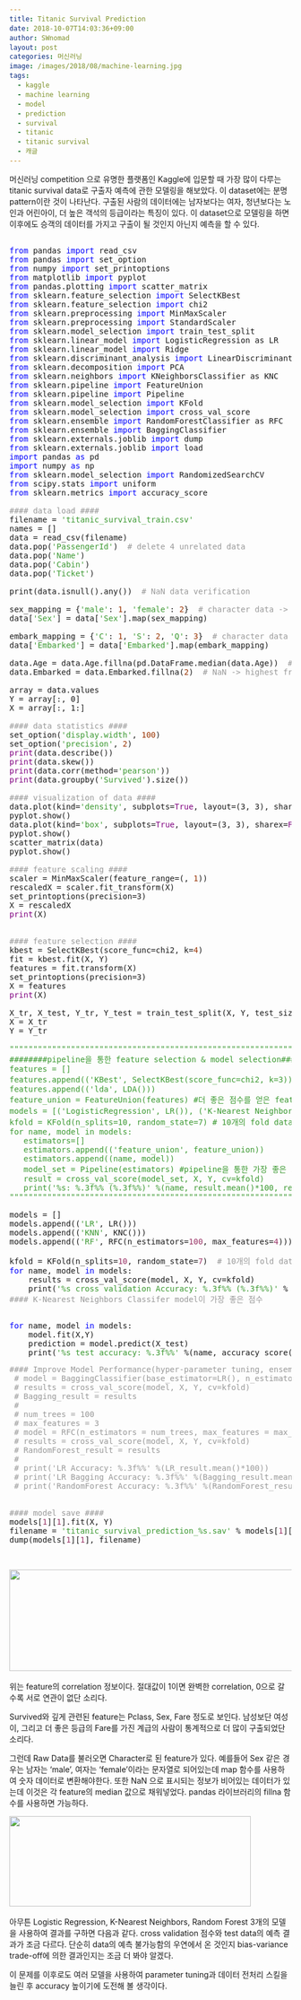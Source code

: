 ```yaml
---
title: Titanic Survival Prediction
date: 2018-10-07T14:03:36+09:00
author: SWnomad
layout: post
categories: 머신러닝
image: /images/2018/08/machine-learning.jpg
tags:
  - kaggle
  - machine learning
  - model
  - prediction
  - survival
  - titanic
  - titanic survival
  - 캐글
---
```

머신러닝 competition 으로 유명한 플랫폼인 Kaggle에 입문할 때 가장 많이 다루는 titanic survival data로 구출자 예측에 관한 모델링을 해보았다. 이 dataset에는 분명 pattern이란 것이 나타난다. 구출된 사람의 데이터에는 남자보다는 여자, 청년보다는 노인과 어린아이, 더 높은 객석의 등급이라는 특징이 있다. 이 dataset으로 모델링을 하면 이후에도 승객의 데이터를 가지고 구출이 될 것인지 아닌지 예측을 할 수 있다.

<pre><span style="color: #0000ff;">
from</span> pandas <span style="color: #0000ff;">import</span> read_csv
<span style="color: #0000ff;">from</span> pandas <span style="color: #0000ff;">import</span> set_option
<span style="color: #0000ff;">from</span> numpy <span style="color: #0000ff;">import</span> set_printoptions
<span style="color: #0000ff;">from</span> matplotlib <span style="color: #0000ff;">import</span> pyplot
<span style="color: #0000ff;">from</span> pandas.plotting <span style="color: #0000ff;">import</span> scatter_matrix
<span style="color: #0000ff;">from</span> sklearn.feature_selection <span style="color: #0000ff;">import</span> SelectKBest
<span style="color: #0000ff;">from</span> sklearn.feature_selection <span style="color: #0000ff;">import</span> chi2
<span style="color: #0000ff;">from</span> sklearn.preprocessing <span style="color: #0000ff;">import</span> MinMaxScaler
<span style="color: #0000ff;">from</span> sklearn.preprocessing <span style="color: #0000ff;">import</span> StandardScaler
<span style="color: #0000ff;">from</span> sklearn.model_selection <span style="color: #0000ff;">import</span> train_test_split
<span style="color: #0000ff;">from</span> sklearn.linear_model <span style="color: #0000ff;">import</span> LogisticRegression as LR
<span style="color: #0000ff;">from</span> sklearn.linear_model <span style="color: #0000ff;">import</span> Ridge
<span style="color: #0000ff;">from</span> sklearn.discriminant_analysis <span style="color: #0000ff;">import</span> LinearDiscriminantAnalysis as LDA
<span style="color: #0000ff;">from</span> sklearn.decomposition <span style="color: #0000ff;">import</span> PCA
<span style="color: #0000ff;">from</span> sklearn.neighbors <span style="color: #0000ff;">import</span> KNeighborsClassifier as KNC
<span style="color: #0000ff;">from</span> sklearn.pipeline <span style="color: #0000ff;">import</span> FeatureUnion
<span style="color: #0000ff;">from</span> sklearn.pipeline <span style="color: #0000ff;">import</span> Pipeline
<span style="color: #0000ff;">from</span> sklearn.model_selection <span style="color: #0000ff;">import</span> KFold
<span style="color: #0000ff;">from</span> sklearn.model_selection <span style="color: #0000ff;">import</span> cross_val_score
<span style="color: #0000ff;">from</span> sklearn.ensemble <span style="color: #0000ff;">import</span> RandomForestClassifier as RFC
<span style="color: #0000ff;">from</span> sklearn.ensemble <span style="color: #0000ff;">import</span> BaggingClassifier
<span style="color: #0000ff;">from</span> sklearn.externals.joblib <span style="color: #0000ff;">import</span> dump
<span style="color: #0000ff;">from</span> sklearn.externals.joblib <span style="color: #0000ff;">import</span> load
<span style="color: #0000ff;">import</span> pandas <span style="color: #0000ff;">as</span> pd
<span style="color: #0000ff;">import</span> numpy <span style="color: #0000ff;">as</span> np
<span style="color: #0000ff;">from</span> sklearn.model_selection <span style="color: #0000ff;">import</span> RandomizedSearchCV
<span style="color: #0000ff;">from</span> scipy.stats <span style="color: #0000ff;">import</span> uniform
<span style="color: #0000ff;">from</span> sklearn.metrics <span style="color: #0000ff;">import</span> accuracy_score

<span style="color: #999999;">#### data load ####</span>
filename = <span style="color: #3b9931;">'titanic_survival_train.csv'</span>
names = []
data = read_csv(filename)
data.pop(<span style="color: #3b9931;">'PassengerId'</span>)  <span style="color: #999999;"># delete 4 unrelated data</span>
data.pop(<span style="color: #3b9931;">'Name'</span>)
data.pop(<span style="color: #3b9931;">'Cabin'</span>)
data.pop(<span style="color: #3b9931;">'Ticket'</span>)

print(data.isnull().any())  <span style="color: #999999;"># NaN data verification</span>

sex_mapping = {<span style="color: #3b9931;">'male'</span>: <span style="color: #993300;">1</span>, <span style="color: #3b9931;">'female'</span>: <span style="color: #993300;">2</span>}  <span style="color: #999999;"># character data -&gt; numeric data</span>
data[<span style="color: #3b9931;">'Sex'</span>] = data[<span style="color: #3b9931;">'Sex'</span>].map(sex_mapping)

embark_mapping = {<span style="color: #3b9931;">'C'</span>: <span style="color: #993300;">1</span>, <span style="color: #3b9931;">'S'</span>: <span style="color: #993300;">2</span>, <span style="color: #3b9931;">'Q'</span>: <span style="color: #993300;">3</span>}  <span style="color: #999999;"># character data -&gt; numeric data</span>
data[<span style="color: #3b9931;">'Embarked'</span>] = data[<span style="color: #3b9931;">'Embarked'</span>].map(embark_mapping)

data.Age = data.Age.fillna(pd.DataFrame.median(data.Age))  <span style="color: #999999;"># NaN -&gt; median value</span>
data.Embarked = data.Embarked.fillna(<span style="color: #993300;">2</span>)  <span style="color: #999999;"># NaN -&gt; highest freuquent value</span>

array = data.values
Y = array[:, 0]
X = array[:, 1:]

<span style="color: #999999;">#### data statistics ####</span>
set_option(<span style="color: #3b9931;">'display.width'</span>, <span style="color: #993300;">100</span>)
set_option(<span style="color: #3b9931;">'precision'</span>, <span style="color: #993300;">2</span>)
<span style="color: #800080;">print</span>(data.describe())
<span style="color: #800080;">print</span>(data.skew())
<span style="color: #800080;">print</span>(data.corr(method=<span style="color: #3b9931;">'pearson'</span>))
<span style="color: #800080;">print</span>(data.groupby(<span style="color: #3b9931;">'Survived'</span>).size())

<span style="color: #999999;">#### visualization of data ####</span>
data.plot(kind=<span style="color: #3b9931;">'density'</span>, subplots=<span style="color: #800080;">True</span>, layout=(3, 3), sharex=<span style="color: #800080;">False</span>)
pyplot.show()
data.plot(kind=<span style="color: #3b9931;">'box'</span>, subplots=<span style="color: #800080;">True</span>, layout=(3, 3), sharex=<span style="color: #800080;">False</span>, sharey=<span style="color: #800080;">False</span>)
pyplot.show()
scatter_matrix(data)
pyplot.show()

<span style="color: #999999;">#### feature scaling ####</span>
scaler = MinMaxScaler(feature_range=(<span style="color: #993300;"></span>, <span style="color: #993300;">1</span>))
rescaledX = scaler.fit_transform(X)
set_printoptions(precision=3)
X = rescaledX
<span style="color: #800080;">print</span>(X)


<span style="color: #999999;">#### feature selection ####</span>
kbest = SelectKBest(score_func=chi2, k=<span style="color: #993300;">4</span>)
fit = kbest.fit(X, Y)
features = fit.transform(X)
set_printoptions(precision=3)
X = features
<span style="color: #800080;">print</span>(X)

X_tr, X_test, Y_tr, Y_test = train_test_split(X, Y, test_size=<span style="color: #993300;">0.2</span>, random_state=<span style="color: #993300;">7</span>)
X = X_tr
Y = Y_tr

<span style="color: #3b9931;">"""""""""""""""""""""""""""""""""""""""""""""""""""""""""""""""""""""""""""</span>
<span style="color: #3b9931;">########pipeline을 통한 feature selection & model selection###########</span>
<span style="color: #3b9931;">features = []</span>
<span style="color: #3b9931;">features.append(('KBest', SelectKBest(score_func=chi2, k=3))) #KBest 알고리즘과 LDA 알고리즘 비교</span>
<span style="color: #3b9931;">features.append(('lda', LDA()))</span>
<span style="color: #3b9931;">feature_union = FeatureUnion(features) #더 좋은 점수를 얻은 feature selection 알고리즘 선택</span>
<span style="color: #3b9931;">models = [('LogisticRegression', LR()), ('K-Nearest Neighbors', KNC()), ('LDA', LDA())]#Linear Regression, K-Nearest Neighbors, LDA 알고리즘 비교</span>
<span style="color: #3b9931;">kfold = KFold(n_splits=10, random_state=7) # 10개의 fold dataset</span>
<span style="color: #3b9931;">for name, model in models:</span>
<span style="color: #3b9931;">   estimators=[]</span>
<span style="color: #3b9931;">   estimators.append(('feature_union', feature_union))</span>
<span style="color: #3b9931;">   estimators.append((name, model))</span>
<span style="color: #3b9931;">   model_set = Pipeline(estimators) #pipeline을 통한 가장 좋은 모델 선택</span>
<span style="color: #3b9931;">   result = cross_val_score(model_set, X, Y, cv=kfold)</span>
<span style="color: #3b9931;">   print('%s: %.3f%% (%.3f%%)' %(name, result.mean()*100, result.std()*100)) #accuracy score</span>
<span style="color: #3b9931;">"""""""""""""""""""""""""""""""""""""""""""""""""""""""""""""""""""""""""""</span>

models = []
models.append((<span style="color: #3b9931;">'LR'</span>, LR()))
models.append((<span style="color: #3b9931;">'KNN'</span>, KNC()))
models.append((<span style="color: #3b9931;">'RF'</span>, RFC(n_estimators=<span style="color: #993366;">100</span>, max_features=<span style="color: #993366;">4</span>)))

kfold = KFold(n_splits=<span style="color: #993366;">10</span>, random_state=<span style="color: #993366;">7</span>)  <span style="color: #999999;"># 10개의 fold dataset</span>
<span style="color: #0000ff;">for</span> name, model <span style="color: #0000ff;">in</span> models:
    results = cross_val_score(model, X, Y, cv=kfold)
    print(<span style="color: #3b9931;">'%s cross validation Accuracy: %.3f%% (%.3f%%)'</span> % (name, results.mean() * <span style="color: #993366;">100</span>, results.std() * <span style="color: #993366;">100</span>))
<span style="color: #999999;">#### K-Nearest Neighbors Classifer model이 가장 좋은 점수</span>

</pre>

<pre><span style="color: #0000ff;">for</span> name, model <span style="color: #0000ff;">in</span> models:
    model.fit(X,Y)
    prediction = model.predict(X_test)
    print(<span style="color: #3b9931;">'%s test accuracy: %.3f%%'</span> %(name, accuracy_score(Y_test, prediction)*<span style="color: #993366;">100</span>))</pre>

<pre><span style="color: #999999;">#### Improve Model Performance(hyper-parameter tuning, ensemble method) ####</span>
<span style="color: #999999;"> # model = BaggingClassifier(base_estimator=LR(), n_estimators=100, random_state=7)</span>
<span style="color: #999999;"> # results = cross_val_score(model, X, Y, cv=kfold)</span>
<span style="color: #999999;"> # Bagging_result = results</span>
<span style="color: #999999;"> #</span>
<span style="color: #999999;"> # num_trees = 100</span>
<span style="color: #999999;"> # max_features = 3</span>
<span style="color: #999999;"> # model = RFC(n_estimators = num_trees, max_features = max_features)</span>
<span style="color: #999999;"> # results = cross_val_score(model, X, Y, cv=kfold)</span>
<span style="color: #999999;"> # RandomForest_result = results</span>
<span style="color: #999999;"> #</span>
<span style="color: #999999;"> # print('LR Accuracy: %.3f%%' %(LR_result.mean()*100))</span>
<span style="color: #999999;"> # print('LR Bagging Accuracy: %.3f%%' %(Bagging_result.mean()*100))</span>
<span style="color: #999999;"> # print('RandomForest Accuracy: %.3f%%' %(RandomForest_result.mean()*100)) </span> 


<span style="color: #999999;">#### model save ####</span>
models[<span style="color: #993366;">1</span>][<span style="color: #993366;">1</span>].fit(X, Y)
filename = <span style="color: #3b9931;">'titanic_survival_prediction_%s.sav'</span> % models[<span style="color: #993366;">1</span>][<span style="color: #993366;"></span>]
dump(models[<span style="color: #993366;">1</span>][<span style="color: #993366;">1</span>], filename)</pre>

&nbsp;

<img class="aligncenter size-full wp-image-1202" src="/images/2018/10/no-name-1.jpg" alt="" width="618" height="181" srcset="/images/2018/10/no-name-1.jpg 618w, /images/2018/10/no-name-1-300x88.jpg 300w" sizes="(max-width: 618px) 100vw, 618px" /> 

위는 feature의 correlation 정보이다. 절대값이 1이면 완벽한 correlation, 0으로 갈수록 서로 연관이 없단 소리다.

Survived와 깊게 관련된 feature는 Pclass, Sex, Fare 정도로 보인다. 남성보단 여성이, 그리고 더 좋은 등급의 Fare를 가진 계급의 사람이 통계적으로 더 많이 구출되었단 소리다.

그런데 Raw Data를 불러오면 Character로 된 feature가 있다. 예를들어 Sex 같은 경우는 남자는 &#8216;male&#8217;, 여자는 &#8216;female&#8217;이라는 문자열로 되어있는데 map 함수를 사용하여 숫자 데이터로 변환해야한다. 또한 NaN 으로 표시되는 정보가 비어있는 데이터가 있는데 이것은 각 feature의 median 값으로 채워넣었다. pandas 라이브러리의 fillna 함수를 사용하면 가능하다.

<img class="aligncenter size-full wp-image-1205" src="/images/2018/10/no-name-3.jpg" alt="" width="431" height="161" srcset="/images/2018/10/no-name-3.jpg 431w, /images/2018/10/no-name-3-300x112.jpg 300w" sizes="(max-width: 431px) 100vw, 431px" /> 

아무튼 Logistic Regression, K-Nearest Neighbors, Random Forest 3개의 모델을 사용하여 결과를 구하면 다음과 같다. cross validation 점수와 test data의 예측 결과가 조금 다르다. 단순히 data의 예측 불가능함의 우연에서 온 것인지 bias-variance trade-off에 의한 결과인지는 조금 더 봐야 알겠다.

이 문제를 이후로도 여러 모델을 사용하여 parameter tuning과 데이터 전처리 스킬을 늘린 후 accuracy 높이기에 도전해 볼 생각이다.

&nbsp;

&nbsp;